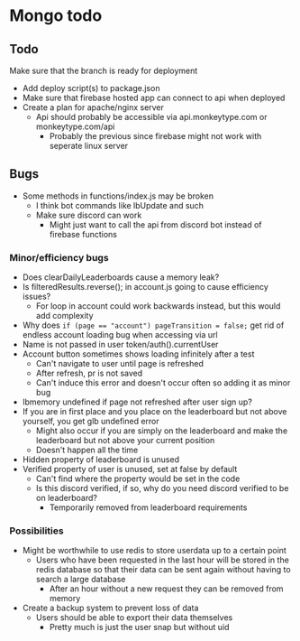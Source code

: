 # Mongo todo

## Todo

Make sure that the branch is ready for deployment

- Add deploy script(s) to package.json
- Make sure that firebase hosted app can connect to api when deployed
- Create a plan for apache/nginx server
  - Api should probably be accessible via api.monkeytype.com or monkeytype.com/api
    - Probably the previous since firebase might not work with seperate linux server

## Bugs

- Some methods in functions/index.js may be broken
  - I think bot commands like lbUpdate and such
  - Make sure discord can work
    - Might just want to call the api from discord bot instead of firebase functions

### Minor/efficiency bugs

- Does clearDailyLeaderboards cause a memory leak?
- Is filteredResults.reverse(); in account.js going to cause efficiency issues?
  - For loop in account could work backwards instead, but this would add complexity
- Why does `if (page == "account") pageTransition = false;` get rid of endless account loading bug when accessing via url
- Name is not passed in user token/auth().currentUser
- Account button sometimes shows loading infinitely after a test
  - Can't navigate to user until page is refreshed
  - After refresh, pr is not saved
  - Can't induce this error and doesn't occur often so adding it as minor bug
- lbmemory undefined if page not refreshed after user sign up?
- If you are in first place and you place on the leaderboard but not above yourself, you get glb undefined error
  - Might also occur if you are simply on the leaderboard and make the leaderboard but not above your current position
  - Doesn't happen all the time
- Hidden property of leaderboard is unused
- Verified property of user is unused, set at false by default
  - Can't find where the property would be set in the code
  - Is this discord verified, if so, why do you need discord verified to be on leaderboard?
    - Temporarily removed from leaderboard requirements

### Possibilities

- Might be worthwhile to use redis to store userdata up to a certain point
  - Users who have been requested in the last hour will be stored in the redis database so that their data can be sent again without having to search a large database
    - After an hour without a new request they can be removed from memory
- Create a backup system to prevent loss of data
  - Users should be able to export their data themselves
    - Pretty much is just the user snap but without uid
